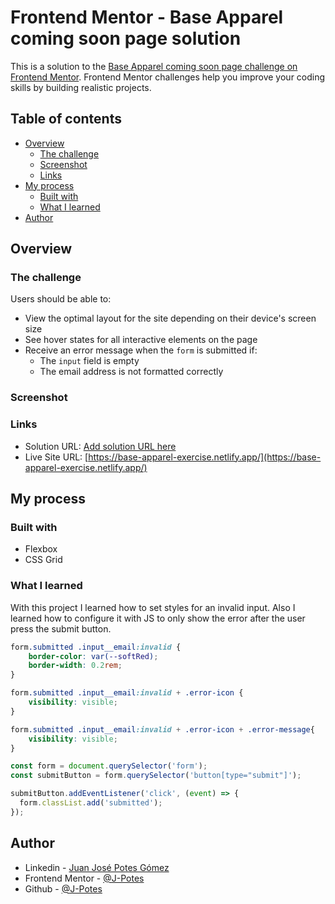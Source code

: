 # Frontend Mentor - Base Apparel coming soon page solution

This is a solution to the [Base Apparel coming soon page challenge on Frontend Mentor](https://www.frontendmentor.io/challenges/base-apparel-coming-soon-page-5d46b47f8db8a7063f9331a0). Frontend Mentor challenges help you improve your coding skills by building realistic projects. 

## Table of contents

- [Overview](#overview)
  - [The challenge](#the-challenge)
  - [Screenshot](#screenshot)
  - [Links](#links)
- [My process](#my-process)
  - [Built with](#built-with)
  - [What I learned](#what-i-learned)
- [Author](#author)

## Overview

### The challenge

Users should be able to:

- View the optimal layout for the site depending on their device's screen size
- See hover states for all interactive elements on the page
- Receive an error message when the `form` is submitted if:
  - The `input` field is empty
  - The email address is not formatted correctly

### Screenshot



### Links

- Solution URL: [Add solution URL here](https://your-solution-url.com)
- Live Site URL: [https://base-apparel-exercise.netlify.app/](https://base-apparel-exercise.netlify.app/)

## My process

### Built with

- Flexbox
- CSS Grid

### What I learned

With this project I learned how to set styles for an invalid input. Also I learned how to configure it with JS to only show the error after the user press the submit button.

```css
form.submitted .input__email:invalid {
    border-color: var(--softRed);
    border-width: 0.2rem;
}

form.submitted .input__email:invalid + .error-icon {
    visibility: visible;
}

form.submitted .input__email:invalid + .error-icon + .error-message{
    visibility: visible;
}
```
```js
const form = document.querySelector('form');
const submitButton = form.querySelector('button[type="submit"]');

submitButton.addEventListener('click', (event) => {
  form.classList.add('submitted');
});
```

## Author

- Linkedin - [Juan José Potes Gómez](https://www.linkedin.com/in/juan-jose-potes-gomez/)
- Frontend Mentor - [@J-Potes](https://www.frontendmentor.io/profile/J-Potes)
- Github - [@J-Potes](https://github.com/J-Potes)
